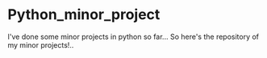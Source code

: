 # Python_minor_project
I've done some minor projects in python so far...
So here's the repository of my minor projects!..
